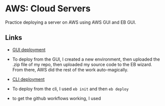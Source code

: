 # AWS: Cloud Servers

Practice deploying a server on AWS using AWS GUI and EB GUI.

## Links

- [GUI deployment](http://guideploymentpractice-env.eba-hksf3jmm.us-west-2.elasticbeanstalk.com/)

- To deploy from the GUI, I created a new environment, then uploaded the .zip file of my repo, then uploaded my source code to the EB wizard. From there, AWS did the rest of the work auto-magically.

- [CLI deployment](http://cli-deployment-practice.eba-3hmmupwb.us-west-2.elasticbeanstalk.com/)

- To deploy from the cli, I used `eb init` and then `eb deploy`
- to get the github workflows working, I used
